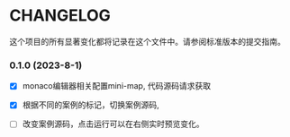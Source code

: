 # CHANGELOG
这个项目的所有显著变化都将记录在这个文件中。请参阅标准版本的提交指南。




### 0.1.0 (2023-8-1)

- [x] monaco编辑器相关配置mini-map, 代码源码请求获取
- [x] 根据不同的案例的标记，切换案例源码,
- [ ] 改变案例源码，点击运行可以在右侧实时预览变化。



















